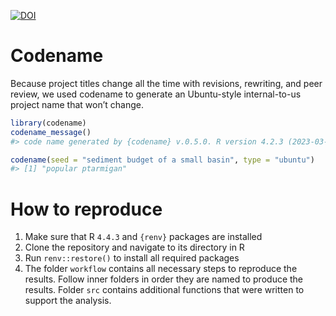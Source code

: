 [![DOI](https://zenodo.org/badge/635332161.svg)](https://zenodo.org/badge/latestdoi/635332161)

# Codename
Because project titles change all the time with revisions, rewriting, and peer review, we used codename to generate an Ubuntu-style internal-to-us project name that won’t change.

``` r
library(codename)
codename_message()
#> code name generated by {codename} v.0.5.0. R version 4.2.3 (2023-03-15 ucrt).

codename(seed = "sediment budget of a small basin", type = "ubuntu")
#> [1] "popular ptarmigan"
```

# How to reproduce

1. Make sure that R `4.4.3` and `{renv}` packages are installed
2. Clone the repository and navigate to its directory in R
3. Run `renv::restore()` to install all required packages
4. The folder `workflow` contains all necessary steps to reproduce the results. Follow inner folders in order they are named to produce the results. Folder `src` contains additional functions that were written to support the analysis.